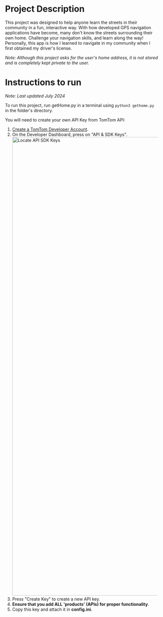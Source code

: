 # Project Description
This project was designed to help anyone learn the streets in their community in a fun, interactive way. With how developed GPS navigation applications have become, many don't know the streets surrounding their own home. Challenge your navigation skills, and learn along the way! Personally, this app is how I learned to navigate in my community when I first obtained my driver's license.


*Note: Although this project asks for the user's home address, it is not stored and is completely kept private to the user.*

# Instructions to run
*Note: Last updated July 2024*


To run this project, run getHome.py in a terminal using ```python3 gethome.py``` in the folder's directory.

You will need to create your own API Key from TomTom API:

1. [Create a TomTom Developer Account](https://developer.tomtom.com/user/login).
2. On the Developer Dashboard, press on "API & SDK Keys".
   <img width="1510" alt="Locate API   SDK Keys" src="https://github.com/user-attachments/assets/672c02ce-499b-4498-917e-093d06ebb575">
4. Press "Create Key" to create a new API key.
5. **Ensure that you add ALL 'products' (APIs) for proper functionality**.
6. Copy this key and attach it in **config.ini**.
